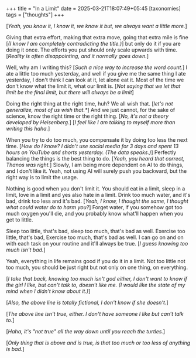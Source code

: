 +++
title = "In a Limit"
date = 2025-03-21T18:07:49+05:45
[taxonomies]
tags = ["thoughts"]
+++

[_Yeah, you know it, I know it, we know it but, we always want a little more._]

Giving that extra effort, making that extra move, going that extra mile is fine [_(I know I am completely contradicting the title.)_] but only do it if you are doing it once. The efforts you
put should only scale upwards with time. [_Reality is often disappointing, and it normally goes
down._]

Well, why am I writing this? [_Such a nice way to increase the word count._] I ate a little too
much yesterday, and well if you give me the same thing I ate yesterday, I don't think I can look
at it, let alone eat it. Most of the time we don't know what the limit it, what our limit is.
[_Not saying that we let that limit be the final limit, but there will always be a limit_]

Doing the right thing at the right time, huh? We all wish that. [_let's not generalize, most of
us wish that.*_] And we just cannot, for the sake of science, know the right time or the right
thing. [_No, it's not a theory developed by Heisenberg._] [_I feel like I am talking to myself more
than writing this haha._]

When you try to do too much, you compensate it by doing too less the next time. [_How do I know?
I didn't use social media for 3 days and spent 13 hours on YouTube and shorts yesterday. (The data speaks.)_] Perfectly balancing the things is the best thing to do. [_Yeah, you heard that correct,
Thanos was right._] Slowly, I am being more dependent on AI to do things, and I don't like it.
Yeah, not using AI will surely push you backward, but the right way is to limit the usage.

Nothing is good when you don't limit it. You should eat in a limit, sleep in a limit, love in a
limit and yes also hate in a limit. Drink too much water, and it's bad, drink too less and it's bad.
[_Yeah, I know, I thought the same, I thought what could water do to harm you?_] Forget water,
if you somehow got too much oxygen you'll die, and you probably know what'll happen when you get
to little.

Sleep too little, that's bad, sleep too much, that's bad as well. Exercise too little, that's
bad, Exercise too much, that's bad as well. I can go on and on with each task on your routine and
it'll always be true. [_I guess knowing too much isn't bad._]

Yeah, everything in life remains good if you do it in a limit. Not too little not too much, you should be just right but not only on one thing, on everything.

[_I take that back, knowing too much isn't god either, I don't want to know if the girl I like,
but can't talk to, doesn't like me. (I would like the state of my mind when I didn't know about it.)_]

[_Also, the above line is totally fictional, I don't know if she doesn't._]

[_The above line isn't true, either. I don't have someone I like but can't talk to._]

[_Haha, it's "not true" all the way down until you reach the turtles._]

[_Only thing that is above and is true, is that too much or too less of anything is bad._]
